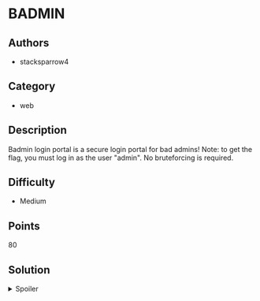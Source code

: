 # BADMIN

## Authors

- stacksparrow4

## Category

- web

## Description

Badmin login portal is a secure login portal for bad admins!
Note: to get the flag, you must log in as the user "admin".
No bruteforcing is required.

## Difficulty

- Medium

## Points

80

## Solution

<details>
<summary>Spoiler</summary>

### Idea

SQL Injection where the keywords "UNION" and "OR" are blacklisted and unusable.

### Walkthrough

The solution is to add an SQL comment so that the AND statement is not run
(as we do not know the password).
An example payload is `admin'--`

### Flag

`BEGINNER{sqL_inj3ction_15_a_cl4551c_caf0ab}`

</details>
